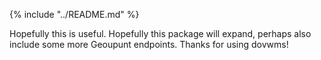 {% include "../README.md" %}

Hopefully this is useful. Hopefully this package will expand, perhaps also include some more Geoupunt endpoints. Thanks for using dovwms!
